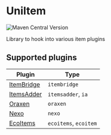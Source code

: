 # UniItem
![Maven Central Version](https://img.shields.io/maven-central/v/io.github.projectunified/uni-item-all)

Library to hook into various item plugins

## Supported plugins

| Plugin                                                  | Type                  |
|---------------------------------------------------------|-----------------------|
| [ItemBridge](https://polymart.org/product/4)            | `itembridge`          |
| [ItemsAdder](https://www.spigotmc.org/resources/73355/) | `itemsadder`, `ia`    |
| [Oraxen](https://www.spigotmc.org/resources/72448/)     | `oraxen`              |
| [Nexo](https://polymart.org/product/6901)               | `nexo`                |
| [EcoItems](https://www.spigotmc.org/resources/94601/)   | `ecoitems`, `ecoitem` |

